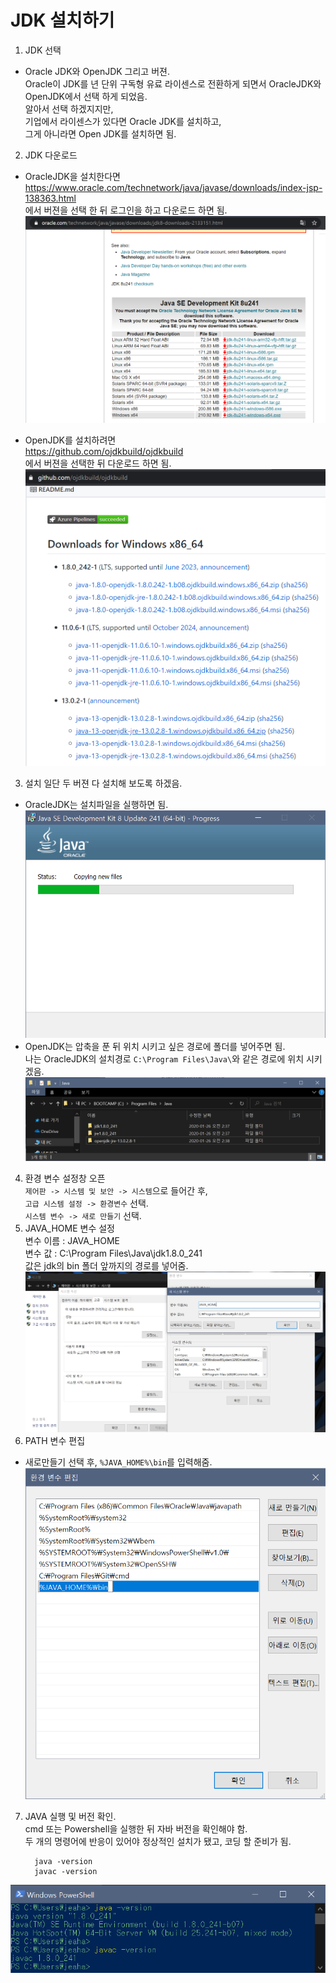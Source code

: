# JDK 설치하기
1. JDK 선택
  - Oracle JDK와 OpenJDK 그리고 버젼.  
  Oracle이 JDK를 년 단위 구독형 유료 라이센스로 전환하게 되면서 OracleJDK와 OpenJDK에서 선택 하게 되었음.  
  알아서 선택 하겠지지만,  
  기업에서 라이센스가 있다면 Oracle JDK를 설치하고,  
  그게 아니라면 Open JDK를 설치하면 됨.

2. JDK 다운로드
  - OracleJDK을 설치한다면  
  https://www.oracle.com/technetwork/java/javase/downloads/index-jsp-138363.html   
  에서 버젼을 선택 한 뒤 로그인을 하고 다운로드 하면 됨.  
  ![](./img/1-1.png)

  - OpenJDK를 설치하려면  
  https://github.com/ojdkbuild/ojdkbuild    
  에서 버젼을 선택한 뒤 다운로드 하면 됨.   
  ![](./img/1-2.png)
3. 설치
  일단 두 버젼 다 설치해 보도록 하겠음.
  - OracleJDK는 설치파일을 실행하면 됨.  
  ![](./img/2.png)
  - OpenJDK는 압축을 푼 뒤 위치 시키고 싶은 경로에 폴더를 넣어주면 됨.  
  나는 OracleJDK의 설치경로 `C:\Program Files\Java\`와 같은 경로에 위치 시키겠음.  
  ![](./img/3.png)
4. 환경 변수 설정창 오픈  
    `제어판 -> 시스템 및 보안 -> 시스템`으로 들어간 후,  
    `고급 시스템 설정 -> 환경변수` 선택.  
    `시스템 변수 -> 새로 만들기` 선택.  
5. JAVA_HOME 변수 설정  
  변수 이름 : JAVA_HOME  
  변수 값 : C:\Program Files\Java\jdk1.8.0_241  
  값은 jdk의 bin 폴더 앞까지의 경로를 넣어줌.  
  ![](./img/4.png)
6. PATH 변수 편집  
  - 새로만들기 선택 후, `%JAVA_HOME%\bin`를 입력해줌.    
  ![](./img/5.png)
  
7. JAVA 실행 및 버전 확인.  
  cmd 또는 Powershell을 실행한 뒤 자바 버전을 확인해야 함.  
  두 개의 명령어에 반응이 있어야 정상적인 설치가 됐고, 코딩 할 준비가 됨.  
    ```
      java -version
      javac -version
    ```  
  ![](./img/6.png)


